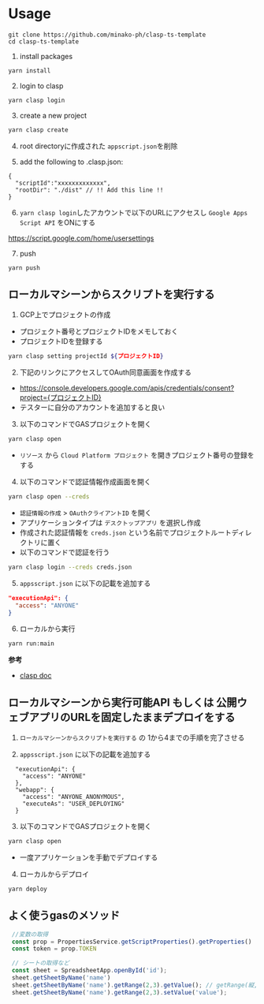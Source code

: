 # Usage

```
git clone https://github.com/minako-ph/clasp-ts-template 
cd clasp-ts-template
```

1. install packages
```bash
yarn install
```

2. login to clasp
```bash
yarn clasp login
```

3. create a new project
```bash
yarn clasp create
```
4. root directoryに作成された `appscript.json`を削除


5. add the following to .clasp.json:
```
{
  "scriptId":"xxxxxxxxxxxxx",
  "rootDir": "./dist" // !! Add this line !!
}
```

6. `yarn clasp login`したアカウントで以下のURLにアクセスし `Google Apps Script API` をONにする  

https://script.google.com/home/usersettings

7. push
```bash
yarn push
```

## ローカルマシーンからスクリプトを実行する

1. GCP上でプロジェクトの作成
  - プロジェクト番号とプロジェクトIDをメモしておく
  - プロジェクトIDを登録する
```bash
yarn clasp setting projectId ${プロジェクトID}
```

2. 下記のリンクにアクセスしてOAuth同意画面を作成する
  - https://console.developers.google.com/apis/credentials/consent?project={プロジェクトID}
  - テスターに自分のアカウントを追加すると良い

3. 以下のコマンドでGASプロジェクトを開く
```bash
yarn clasp open
```
- `リソース` から `Cloud Platform プロジェクト` を開きプロジェクト番号の登録をする


4. 以下のコマンドで認証情報作成画面を開く
```bash
yarn clasp open --creds
```
- `認証情報の作成` > `OAuthクライアントID` を開く
- アプリケーションタイプは `デスクトップアプリ` を選択し作成
- 作成された認証情報を `creds.json` という名前でプロジェクトルートディレクトリに置く
- 以下のコマンドで認証を行う
```bash
yarn clasp login --creds creds.json
```

5. `appsscript.json` に以下の記載を追加する
```json
"executionApi": {
  "access": "ANYONE"
}
```

6. ローカルから実行
```bash
yarn run:main
```

**参考**
- [clasp doc](https://github.com/google/clasp/blob/master/docs/run.md)

## ローカルマシーンから実行可能API もしくは 公開ウェブアプリのURLを固定したままデプロイをする

1. `ローカルマシーンからスクリプトを実行する` の 1から4までの手順を完了させる

2. `appsscript.json` に以下の記載を追加する
```
  "executionApi": {
    "access": "ANYONE"
  },
  "webapp": {
    "access": "ANYONE_ANONYMOUS",
    "executeAs": "USER_DEPLOYING"
  }
```

3. 以下のコマンドでGASプロジェクトを開く
```bash
yarn clasp open
```
- 一度アプリケーションを手動でデプロイする

4. ローカルからデプロイ
```bash
yarn deploy
```


## よく使うgasのメソッド
```js
 //変数の取得
 const prop = PropertiesService.getScriptProperties().getProperties()
 const token = prop.TOKEN

 // シートの取得など
 const sheet = SpreadsheetApp.openById('id');
 sheet.getSheetByName('name')
 sheet.getSheetByName('name').getRange(2,3).getValue(); // getRange(縦, 横)
 sheet.getSheetByName('name').getRange(2,3).setValue('value');
```

